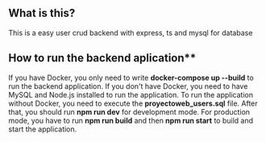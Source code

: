 ## What is this?
This is a easy user crud backend with express, ts and mysql for database

## How to run the backend aplication**     
If you have Docker, you only need to write **docker-compose up --build** to run the backend application.
If you don't have Docker, you need to have MySQL and Node.js installed to run the application. To run the application without Docker, you need to execute the **proyectoweb_users.sql** file. After that, you should run **npm run dev** for development mode. For production mode, you have to run **npm run build** and then **npm run start** to build and start the application.
